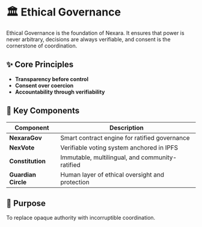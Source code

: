 # 🏛️ Ethical Governance

Ethical Governance is the foundation of Nexara. It ensures that power is never arbitrary, decisions are always verifiable, and consent is the cornerstone of coordination.

## ✨ Core Principles

- **Transparency before control**
- **Consent over coercion**
- **Accountability through verifiability**

## 🔧 Key Components

| Component | Description |
|-----------|-------------|
| **NexaraGov** | Smart contract engine for ratified governance |
| **NexVote** | Verifiable voting system anchored in IPFS |
| **Constitution** | Immutable, multilingual, and community-ratified |
| **Guardian Circle** | Human layer of ethical oversight and protection |

## 🧭 Purpose

To replace opaque authority with incorruptible coordination.
